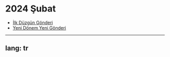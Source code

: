 # 2024 Şubat

- [İlk Düzgün Gönderi](/gönderiler/2024/02/ilk-gönderi)
- [Yeni Dönem Yeni Gönderi](/gönderiler/2024/02/dönem)



---
lang: tr
---

